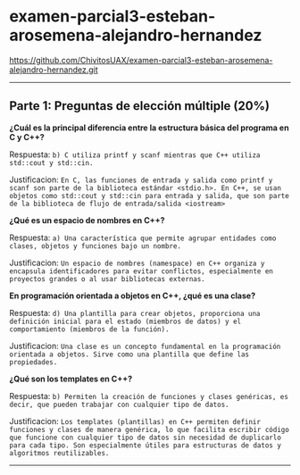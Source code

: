 # examen-parcial3-esteban-arosemena-alejandro-hernandez

https://github.com/ChivitosUAX/examen-parcial3-esteban-arosemena-alejandro-hernandez.git

***

## **Parte 1: Preguntas de elección múltiple (20%)**

**¿Cuál es la principal diferencia entre la estructura básica del programa en C y C++?**

Respuesta: `b) C utiliza printf y scanf mientras que C++ utiliza std::cout y std::cin.`

Justificacion: `En C, las funciones de entrada y salida como printf y scanf son parte de la biblioteca estándar <stdio.h>.
En C++, se usan objetos como std::cout y std::cin para entrada y salida, que son parte de la biblioteca de flujo de entrada/salida <iostream>`



**¿Qué es un espacio de nombres en C++?**

Respuesta: 
`a) Una característica que permite agrupar entidades como clases, objetos y funciones bajo un nombre.`

Justificacion: 
`Un espacio de nombres (namespace) en C++ organiza y encapsula identificadores para evitar conflictos, especialmente en proyectos grandes o al usar bibliotecas externas.`



**En programación orientada a objetos en C++, ¿qué es una clase?**

Respuesta: 
`d) Una plantilla para crear objetos, proporciona una definición inicial para el estado (miembros de datos) y el comportamiento (miembros de la función).`

Justificacion: 
`Una clase es un concepto fundamental en la programación orientada a objetos. Sirve como una plantilla que define las propiedades.`



**¿Qué son los templates en C++?**

Respuesta: 
`b) Permiten la creación de funciones y clases genéricas, es decir, que pueden trabajar con cualquier tipo de datos.` 

Justificacion: 
`Los templates (plantillas) en C++ permiten definir funciones y clases de manera genérica, lo que facilita escribir código que funcione con cualquier tipo de datos sin necesidad de duplicarlo para cada tipo. Son especialmente útiles para estructuras de datos y algoritmos reutilizables.`

***
